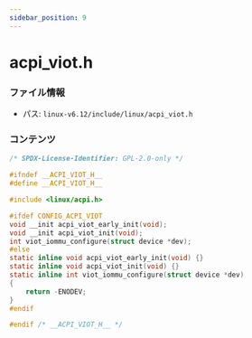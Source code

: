 ```yaml
---
sidebar_position: 9
---
```

# acpi_viot.h

### ファイル情報

- パス: `linux-v6.12/include/linux/acpi_viot.h`

### コンテンツ

```h
/* SPDX-License-Identifier: GPL-2.0-only */

#ifndef __ACPI_VIOT_H__
#define __ACPI_VIOT_H__

#include <linux/acpi.h>

#ifdef CONFIG_ACPI_VIOT
void __init acpi_viot_early_init(void);
void __init acpi_viot_init(void);
int viot_iommu_configure(struct device *dev);
#else
static inline void acpi_viot_early_init(void) {}
static inline void acpi_viot_init(void) {}
static inline int viot_iommu_configure(struct device *dev)
{
	return -ENODEV;
}
#endif

#endif /* __ACPI_VIOT_H__ */

```
